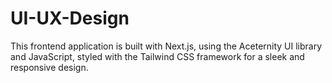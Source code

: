 # UI-UX-Design
This frontend application is built with Next.js, using the Aceternity UI library and JavaScript, styled with the Tailwind CSS framework for a sleek and responsive design.
